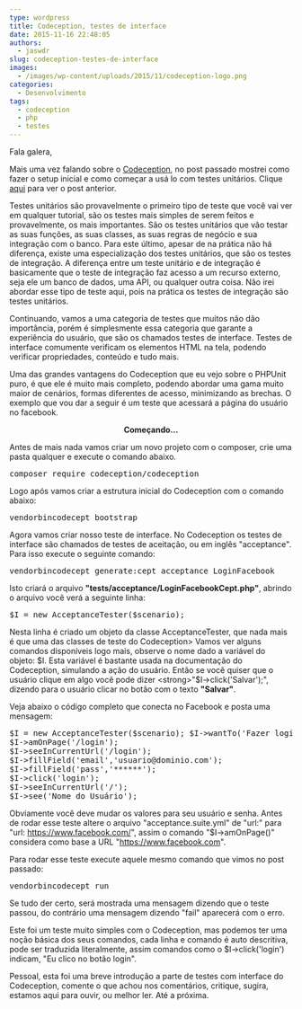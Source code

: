 ```yaml
---
type: wordpress
title: Codeception, testes de interface
date: 2015-11-16 22:48:05
authors:
  - jaswdr
slug: codeception-testes-de-interface
images:
  - /images/wp-content/uploads/2015/11/codeception-logo.png
categories:
  - Desenvolvimento
tags:
  - codeception
  - php
  - testes
---
```


Fala galera,

Mais uma vez falando sobre o <a href="http://codeception.com/" target="_blank">Codeception</a>, no post passado mostrei como fazer o setup inicial e como começar a usá lo com testes unitários. Clique <a href="/?p=3182" target="_blank">aqui</a> para ver o post anterior.

Testes unitários são provavelmente o primeiro tipo de teste que você vai ver em qualquer tutorial, são os testes mais simples de serem feitos e provavelmente, os mais importantes. São os testes unitários que vão testar as suas funções, as suas classes, as suas regras de negócio e sua integração com o banco. Para este último, apesar de na prática não há diferença, existe uma especialização dos testes unitários, que são os testes de integração. A diferença entre um teste unitário e de integração é basicamente que o teste de integração faz acesso a um recurso externo, seja ele um banco de dados, uma API, ou qualquer outra coisa. Não irei abordar esse tipo de teste aqui, pois na prática os testes de integração são testes unitários.
<!--more-->

Continuando, vamos a uma categoria de testes que muitos não dão importância, porém é simplesmente essa categoria que garante a experiência do usuário, que são os chamados testes de interface. Testes de interface comumente verificam os elementos HTML na tela, podendo verificar propriedades, conteúdo e tudo mais.

Uma das grandes vantagens do Codeception que eu vejo sobre o PHPUnit puro, é que ele é muito mais completo, podendo abordar uma gama muito maior de cenários, formas diferentes de acesso, minimizando as brechas. O exemplo que vou dar a seguir é um teste que acessará a página do usuário no facebook.
<p style="text-align: center;"><strong>Começando...</strong></p>
<p style="text-align: left;">Antes de mais nada vamos criar um novo projeto com o composer, crie uma pasta qualquer e execute o comando abaixo<em>.</em></p>

<pre>composer require codeception/codeception</pre>
Logo após vamos criar a estrutura inicial do Codeception com o comando abaixo:
<pre>vendorbincodecept bootstrap</pre>
Agora vamos criar nosso teste de interface. No Codeception os testes de interface são chamados de testes de aceitação, ou em inglês "acceptance". Para isso execute o seguinte comando:
<pre>vendorbincodecept generate:cept acceptance LoginFacebook</pre>
Isto criará o arquivo <strong>"tests/acceptance/LoginFacebookCept.php"</strong>, abrindo o arquivo você verá a seguinte linha:
<pre>$I = new AcceptanceTester($scenario);</pre>
Nesta linha é criado um objeto da classe AcceptanceTester, que nada mais é que uma das classes de teste do Codeception> Vamos ver alguns comandos disponíveis logo mais, observe o nome dado a variável do objeto: $I. Esta variável é bastante usada na documentação do Codeception, simulando a ação do usuário. Então se você quiser que o usuário clique em algo você pode dizer <strong>"$I-&gt;click('Salvar');"</strong>, dizendo para o usuário clicar no botão com o texto <strong>"Salvar"</strong>.

Veja abaixo o código completo que conecta no Facebook e posta uma mensagem:
<pre>$I = new AcceptanceTester($scenario); $I-&gt;wantTo('Fazer login no facebook e ver o próprio nome');
$I-&gt;amOnPage('/login');
$I-&gt;seeInCurrentUrl('/login');
$I-&gt;fillField('email','usuario@dominio.com');
$I-&gt;fillField('pass','******');
$I-&gt;click('login');
$I-&gt;seeInCurrentUrl('/');
$I-&gt;see('Nome do Usuário');
</pre>
Obviamente você deve mudar os valores para seu usuário e senha. Antes de rodar esse teste altere o arquivo "acceptance.suite.yml" de "url:" para "url: https://www.facebook.com/", assim o comando "$I-&gt;amOnPage()" considera como base a URL "https://www.facebook.com".

Para rodar esse teste execute aquele mesmo comando que vimos no post passado:
<pre>vendorbincodecept run</pre>
Se tudo der certo, será mostrada uma mensagem dizendo que o teste passou, do contrário uma mensagem dizendo "fail" aparecerá com o erro.

Este foi um teste muito simples com o Codeception, mas podemos ter uma noção básica dos seus comandos, cada linha e comando é auto descritiva, pode ser traduzida literalmente, assim comandos como o $I-&gt;click('login') indicam, "Eu clico no botão login".

Pessoal, esta foi uma breve introdução a parte de testes com interface do Codeception, comente o que achou nos comentários, critique, sugira, estamos aqui para ouvir, ou melhor ler. Até a próxima.
